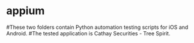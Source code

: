 # appium
#These two folders contain Python automation testing scripts for iOS and Android. 
#The tested application is Cathay Securities - Tree Spirit.
